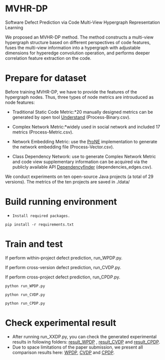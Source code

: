 # MVHR-DP

Software Defect Prediction via Code Multi-View Hypergraph Representation Learning

We proposed an MVHR-DP method. The method constructs a multi-view hypergraph structure based on different perspectives of code features, fuses the multi-view information into a hypergraph with adjustable dimensions for hyperedge convolution operation, and performs deeper correlation feature extraction on the code.

# Prepare for dataset

Before training MVHR-DP, we have to provide the features of the hypergraph nodes. Thus, three types of node metrics are introuduced as node features:

- Traditional Static Code Metric:*20 manually designed metrics can be generated by open tool  [Understand]( https://scitools.com) (Process-Binary.csv).

- Complex Network Metric:*widely used in social network and included 17 metrics (Process-Metric.csv).

- Network Embedding Metric: use the [ProNE](https://github.com/THUDM/ProNE) implementation to generate the network embedding file (Process-Vector.csv).

- Class Dependency Network: use to generate Complex Network Metric and code view supplementary information can be acquired via the publicly available API [Dependencyfinder](https://depfind.sourceforge.io/) (dependencies_edges.csv).

We conduct experiments on ten open-source Java projects (a total of 29 versions). The metrics of the ten projects are saved in ./data/

# Build running environment

- `Install required packages.`

```
pip install -r requirements.txt
```

# Train and test

If perform within-project defect prediction, run_WPDP.py. 

If perform cross-version defect prediction, run_CVDP.py.

If perform cross-project defect prediction, run_CPDP.py. 

```
python run_WPDP.py

python run_CVDP.py

python run_CPDP.py
```

# Check experimental result

- After running run_XXDP.py, you can check the generated experimental results in following folders: [result_WPDP](https://github.com/insoft-lab/MVHR-DP/tree/main/results_WPDP) , [result_CVDP](https://github.com/insoft-lab/MVHR-DP/tree/main/results_CVDP) and [result_CPDP](https://github.com/insoft-lab/MVHR-DP/tree/main/results_CPDP).
- Due to space limitations of the paper submission, we present all comparison results here: [WPDP](https://github.com/insoft-lab/MVHR-DP/blob/main/results_comparison/WPDP.pdf), [CVDP](https://github.com/insoft-lab/MVHR-DP/blob/main/results_comparison/CVDP.pdf) and [CPDP](https://github.com/insoft-lab/MVHR-DP/blob/main/results_comparison/CPDP.pdf).
